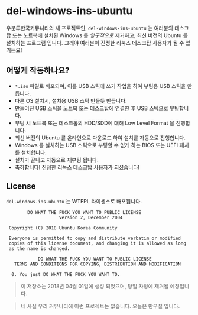 # del-windows-ins-ubuntu
우분투한국커뮤니티의 새 프로젝트인, `del-windows-ins-ubuntu` 는 여러분의 데스크탑 또는 노트북에 설치된 Windows 를 *영구적으로* 제거하고, 최신 버전의 Ubuntu 를 설치하는 프로그램 입니다. 그래야 여러분이 진정한 리눅스 데스크탑 사용자가 될 수 있거든요!

## 어떻게 작동하나요?
- `*.iso` 파일로 배포되며, 이를 USB 스틱에 쓰기 작업을 하여 부팅용 USB 스틱을 만듭니다.
 - 다른 OS 설치시, 설치용 USB 스틱 만들듯 만듭니다.
- 만들어진 USB 스틱을 노트북 또는 데스크탑에 연결한 후 USB 스틱으로 부팅합니다.
- 부팅 시 노트북 또는 데스크톱의 HDD/SDD에 대해 Low Level Format 을 진행합니다.
- 최신 버전의 Ubuntu 를 온라인으로 다운로드 하여 설치를 자동으로 진행합니다.
- Windows 를 설치하는 USB 스틱으로 부팅할 수 없게 하는 BIOS 또는 UEFI 패치를 설치합니다.
- 설치가 끝나고 자동으로 재부팅 됩니다.
- 축하합니다! 진정한 리눅스 데스크탑 사용자가 되셨습니다!

## License
`del-windows-ins-ubuntu` 는 WTFPL 라이센스로 배포됩니다.
```
        DO WHAT THE FUCK YOU WANT TO PUBLIC LICENSE 
                    Version 2, December 2004 

 Copyright (C) 2018 Ubuntu Korea Community 

 Everyone is permitted to copy and distribute verbatim or modified 
 copies of this license document, and changing it is allowed as long 
 as the name is changed. 

            DO WHAT THE FUCK YOU WANT TO PUBLIC LICENSE 
   TERMS AND CONDITIONS FOR COPYING, DISTRIBUTION AND MODIFICATION 

  0. You just DO WHAT THE FUCK YOU WANT TO.
```

> 이 저장소는 2018년 04월 01일에 생성 되었으며, 당일 자정에 제거될 예정입니다.

> 네 사실 우리 커뮤니티에 이런 프로젝트는 없습니다. 오늘은 만우절 입니다.
